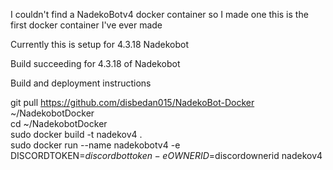 I couldn't find a NadekoBotv4 docker container so I made one
this is the first docker container I've ever made

Currently this is setup for 4.3.18 Nadekobot

Build succeeding for 4.3.18 of Nadekobot


Build and deployment instructions

git pull https://github.com/disbedan015/NadekoBot-Docker ~/NadekobotDocker<br>
cd ~/NadekobotDocker<br>
sudo docker build -t nadekov4 .<br>
sudo docker run --name nadekobotv4 -e DISCORDTOKEN=$discordbottoken -e OWNERID=$discordownerid nadekov4
